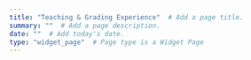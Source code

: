 ```yaml
---
title: "Teaching & Grading Experience"  # Add a page title.
summary: ""  # Add a page description.
date: ""  # Add today's date.
type: "widget_page"  # Page type is a Widget Page
---
```

